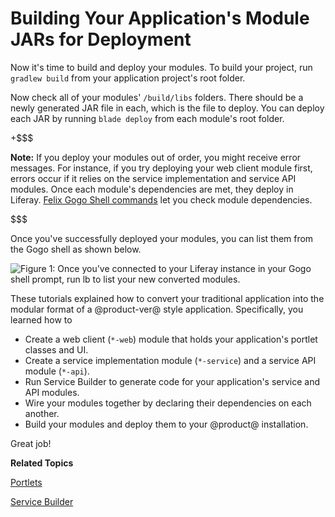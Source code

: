 # Building Your Application's Module JARs for Deployment [](id=building-your-module-jars-for-deployment)

Now it's time to build and deploy your modules. To build your project, run
`gradlew build` from your application project's root folder.

Now check all of your modules' `/build/libs` folders. There should be a newly
generated JAR file in each, which is the file to deploy. You can deploy each JAR
by running `blade deploy` from each module's root folder.

+$$$

**Note:** If you deploy your modules out of order, you might receive error
messages. For instance, if you try deploying your web client module first,
errors occur if it relies on the service implementation and service
API modules. Once each module's dependencies are met, they deploy in Liferay. 
[Felix Gogo Shell commands](/develop/reference/-/knowledge_base/7-1/using-the-felix-gogo-shell)
let you check module dependencies.

$$$

Once you've successfully deployed your modules, you can list them from the Gogo
shell as shown below.

![Figure 1: Once you've connected to your Liferay instance in your Gogo shell prompt, run *lb* to list your new converted modules.](../../../../images/deploy-converted-modules.png)

These tutorials explained how to convert your traditional application into the
modular format of a @product-ver@ style application. Specifically, you learned
how to

- Create a web client (`*-web`) module that holds your application's portlet
  classes and UI.
- Create a service implementation module (`*-service`) and a service API module
  (`*-api`).
- Run Service Builder to generate code for your application's service and API
  modules.
- Wire your modules together by declaring their dependencies on each another.
- Build your modules and deploy them to your @product@ installation.

Great job!

**Related Topics**

[Portlets](/develop/tutorials/-/knowledge_base/7-1/portlets)

[Service Builder](/develop/tutorials/-/knowledge_base/7-1/service-builder)
